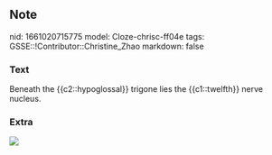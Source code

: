 ## Note
nid: 1661020715775
model: Cloze-chrisc-ff04e
tags: GSSE::!Contributor::Christine_Zhao
markdown: false

### Text
Beneath the {{c2::hypoglossal}} trigone lies the {{c1::twelfth}} nerve nucleus.

### Extra
<img src="Screen%20Shot%202021-08-14%20at%201.26.29%20pm.png">
